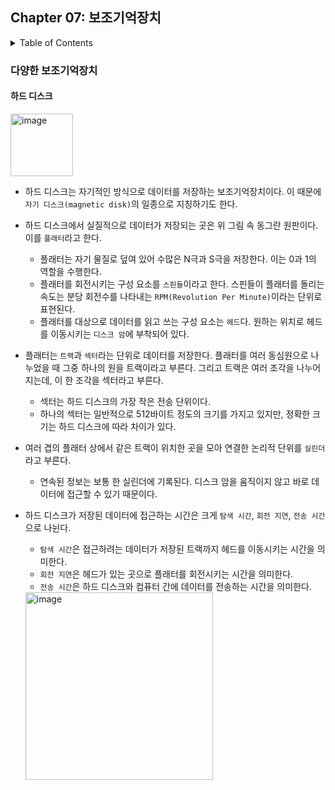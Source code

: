 <!--
bold 처리
** **

js 코드 작성
```js

```

링크
[보여질 단어](URL 주소)

형광펜 처리
` `
-->

## Chapter 07: 보조기억장치

<details>
<summary>Table of Contents</summary>

- 다양한 보조기억장치
  - 하드 디스크[:link:](#하드-디스크)
  - 플래시 메모리[:link:]
- RAID의 정의와 종류[:link:]
  - RAID의 정의[:link:]
  - RAID의 종류[:link:]
  </details>

### 다양한 보조기억장치

#### 하드 디스크

<img width="100" alt="image" src="https://github.com/SeongHo-C/reading-books-for-programmers/assets/83394485/4bb5dbf5-af6d-4f8a-a2c0-7ed11626c9f2">

- 하드 디스크는 자기적인 방식으로 데이터를 저장하는 보조기억장치이다. 이 때문에 `자기 디스크(magnetic disk)`의 일종으로 지칭하기도 한다.
- 하드 디스크에서 실질적으로 데이터가 저장되는 곳은 위 그림 속 동그란 원판이다. 이를 `플래터`라고 한다.
  - 플래터는 자기 물질로 덮여 있어 수많은 N극과 S극을 저장한다. 이는 0과 1의 역할을 수행한다.
  - 플래터를 회전시키는 구성 요소를 `스핀들`이라고 한다. 스핀들이 플래터를 돌리는 속도는 분당 회전수를 나타내는 `RPM(Revolution Per Minute)`이라는 단위로 표현된다.
  - 플래터를 대상으로 데이터를 읽고 쓰는 구성 요소는 `헤드`다. 원하는 위치로 헤드를 이동시키는 `디스크 암`에 부착되어 있다.
- 플래터는 `트랙`과 `섹터`라는 단위로 데이터를 저장한다. 플래터를 여러 동심원으로 나누었을 때 그중 하나의 원을 트랙이라고 부른다. 그리고 트랙은 여러 조각을 나누어지는데, 이 한 조각을 섹터라고 부른다.
  - 섹터는 하드 디스크의 가장 작은 전송 단위이다.
  - 하나의 섹터는 일반적으로 512바이트 정도의 크기를 가지고 있지만, 정확한 크기는 하드 디스크에 따라 차이가 있다.
- 여러 겹의 플래터 상에서 같은 트랙이 위치한 곳을 모아 연결한 논리적 단위를 `실린더`라고 부른다.
  - 연속된 정보는 보통 한 실린더에 기록된다. 디스크 암을 움직이지 않고 바로 데이터에 접근할 수 있기 때문이다.
- 하드 디스크가 저장된 데이터에 접근하는 시간은 크게 `탐색 시간`, `회전 지연`, `전송 시간`으로 나뉜다.

  - `탐색 시간`은 접근하려는 데이터가 저장된 트랙까지 헤드를 이동시키는 시간을 의미한다.
  - `회전 지연`은 헤드가 있는 곳으로 플래터를 회전시키는 시간을 의미한다.
  - `전송 시간`은 하드 디스크와 컴퓨터 간에 데이터를 전송하는 시간을 의미한다.

  <img width="300" alt="image" src="https://github.com/SeongHo-C/reading-books-for-programmers/assets/83394485/4f9f280d-0304-4cf9-8dc3-37cf50ddeccc">
